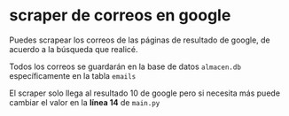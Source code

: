 # scraper de correos en google
Puedes scrapear los correos de las páginas de resultado de google, de acuerdo a la búsqueda que realicé.

Todos los correos se guardarán en la base de datos `almacen.db` específicamente en la tabla `emails`

El scraper solo llega al resultado 10 de google pero si necesita más puede cambiar el valor en la **línea 14** de `main.py`
